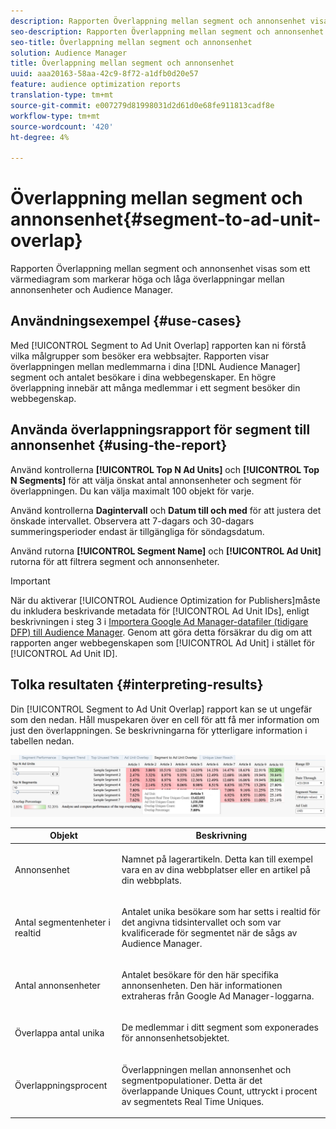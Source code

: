 ```yaml
---
description: Rapporten Överlappning mellan segment och annonsenhet visas som ett värmediagram som markerar höga och låga överlappningar mellan annonsenheter och Audience Manager.
seo-description: Rapporten Överlappning mellan segment och annonsenhet visas som ett värmediagram som markerar höga och låga överlappningar mellan annonsenheter och Audience Manager.
seo-title: Överlappning mellan segment och annonsenhet
solution: Audience Manager
title: Överlappning mellan segment och annonsenhet
uuid: aaa20163-58aa-42c9-8f72-a1dfb0d20e57
feature: audience optimization reports
translation-type: tm+mt
source-git-commit: e007279d81998031d2d61d0e68fe911813cadf8e
workflow-type: tm+mt
source-wordcount: '420'
ht-degree: 4%

---
```



# Överlappning mellan segment och annonsenhet{#segment-to-ad-unit-overlap}

Rapporten Överlappning mellan segment och annonsenhet visas som ett värmediagram som markerar höga och låga överlappningar mellan annonsenheter och Audience Manager.

## Användningsexempel {#use-cases}

Med [!UICONTROL Segment to Ad Unit Overlap] rapporten kan ni förstå vilka målgrupper som besöker era webbsajter. Rapporten visar överlappningen mellan medlemmarna i dina [!DNL Audience Manager] segment och antalet besökare i dina webbegenskaper. En högre överlappning innebär att många medlemmar i ett segment besöker din webbegenskap.

## Använda överlappningsrapport för segment till annonsenhet {#using-the-report}

Använd kontrollerna **[!UICONTROL Top N Ad Units]** och **[!UICONTROL Top N Segments]** för att välja önskat antal annonsenheter och segment för överlappningen. Du kan välja maximalt 100 objekt för varje.

Använd kontrollerna **Dagintervall** och **Datum till och med** för att justera det önskade intervallet. Observera att 7-dagars och 30-dagars summeringsperioder endast är tillgängliga för söndagsdatum.

Använd rutorna **[!UICONTROL Segment Name]** och **[!UICONTROL Ad Unit]** rutorna för att filtrera segment och annonsenheter.

>[!IMPORTANT]
>
>När du aktiverar [!UICONTROL Audience Optimization for Publishers]måste du inkludera beskrivande metadata för [!UICONTROL Ad Unit IDs], enligt beskrivningen i steg 3 i [Importera Google Ad Manager-datafiler (tidigare DFP) till Audience Manager](../../../reporting/audience-optimization-reports/aor-publishers/import-dfp.md). Genom att göra detta försäkrar du dig om att rapporten anger webbegenskapen som [!UICONTROL Ad Unit] i stället för [!UICONTROL Ad Unit ID].

## Tolka resultaten {#interpreting-results}

Din [!UICONTROL Segment to Ad Unit Overlap] rapport kan se ut ungefär som den nedan. Håll muspekaren över en cell för att få mer information om just den överlappningen. Se beskrivningarna för ytterligare information i tabellen nedan.

![](assets/publisher_segment_ad_unit_overlap.png)

<table id="table_22340F45B1B94D3796174CB30A60E212"> 
 <thead> 
  <tr> 
   <th colname="col1" class="entry"> Objekt </th> 
   <th colname="col2" class="entry"> Beskrivning </th> 
  </tr>
 </thead>
 <tbody> 
  <tr> 
   <td colname="col1"> <p><span class="wintitle"> Annonsenhet </span> </p> </td> 
   <td colname="col2"> <p>Namnet på lagerartikeln. Detta kan till exempel vara en av dina webbplatser eller en artikel på din webbplats. </p> </td> 
  </tr> 
  <tr> 
   <td colname="col1"> <p><span class="wintitle"> Antal segmentenheter i realtid</span> </p> </td> 
   <td colname="col2"> <p>Antalet unika besökare som har setts i realtid för det angivna tidsintervallet och som var kvalificerade för segmentet när de sågs av <span class="keyword"> Audience Manager</span>. </p> </td> 
  </tr> 
  <tr> 
   <td colname="col1"> <p><span class="wintitle"> Antal annonsenheter</span> </p> </td> 
   <td colname="col2"> <p>Antalet besökare för den här specifika annonsenheten. Den här informationen extraheras från Google Ad Manager-loggarna. </p> </td> 
  </tr> 
  <tr> 
   <td colname="col1"> <p><span class="wintitle"> Överlappa antal unika</span> </p> </td> 
   <td colname="col2"> <p>De medlemmar i ditt segment som exponerades för annonsenhetsobjektet. </p> </td> 
  </tr> 
  <tr> 
   <td colname="col1"> <p><span class="wintitle"> Överlappningsprocent</span> </p> </td> 
   <td colname="col2"> <p>Överlappningen mellan annonsenhet och segmentpopulationer. Detta är det <span class="wintitle"> överlappande Uniques Count</span>, uttryckt i procent av segmentets <span class="wintitle"> Real Time Uniques</span>. </p> </td> 
  </tr> 
 </tbody> 
</table>

